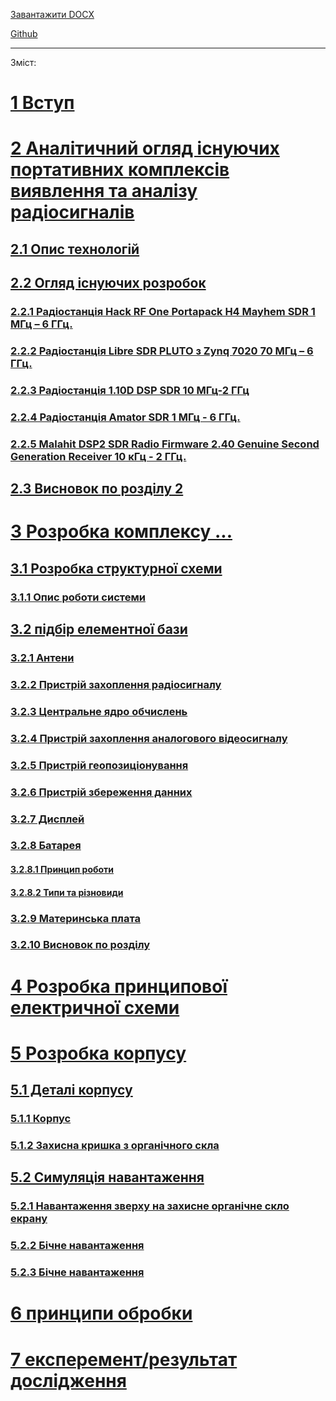 [Завантажити DOCX](https://github.com/Bogd-an/Diplom/raw/refs/heads/main/docs/out/doc_dev.docx)

[Github](https://github.com/Bogd-an/Diplom/blob/main/docs/README.md)

---

Зміст:


 # [1 Вступ][ref1]

 # [2 Аналітичний огляд  існуючих портативних комплексів виявлення та аналізу радіосигналів][ref2]

 ## [2.1 Опис технологій][ref3]

 ## [2.2 Огляд існуючих розробок][ref4]

  ### [2.2.1 Радіостанція Hack RF One Portapack H4 Mayhem SDR 1 МГц – 6 ГГц.][ref5]

  ### [2.2.2 Радіостанція Libre SDR PLUTO з Zynq 7020 70 МГц – 6 ГГц.][ref6]

  ### [2.2.3 Радіостанція 1.10D DSP SDR 10 МГц-2 ГГц][ref7]

  ### [2.2.4 Радіостанція Amator SDR  1 МГц - 6 ГГц.][ref8]

  ### [2.2.5 Malahit DSP2 SDR Radio Firmware 2.40 Genuine Second Generation Receiver 10 кГц - 2 ГГц.][ref9]

 ## [2.3 Висновок по розділу 2][ref10]

 # [3 Розробка комплексу ...][ref11]

 ## [3.1 Розробка структурної схеми][ref12]

  ### [3.1.1 Опис роботи системи][ref13]

 ## [3.2 підбір елементної бази][ref14]

  ### [3.2.1 Антени][ref15]

  ### [3.2.2 Пристрій захоплення радіосигналу][ref16]

  ### [3.2.3 Центральне ядро обчислень][ref17]

  ### [3.2.4 Пристрій захоплення аналогового відеосигналу][ref18]

  ### [3.2.5 Пристрій геопозиціонування][ref19]

  ### [3.2.6 Пристрій збереження данних][ref20]

  ### [3.2.7 Дисплей][ref21]

  ### [3.2.8 Батарея][ref22]

   #### [3.2.8.1 Принцип роботи][ref23]

   #### [3.2.8.2 Типи та різновиди][ref24]

  ### [3.2.9 Материнська плата][ref25]

  ### [3.2.10 Висновок по розділу][ref26]

 # [4 Розробка принципової електричної схеми][ref27]

 # [5 Розробка корпусу][ref28]

 ## [5.1 Деталі корпусу][ref29]

  ### [5.1.1 Корпус][ref30]

  ### [5.1.2 Захисна кришка з органічного скла][ref31]

 ## [5.2 Симуляція навантаження][ref32]

  ### [5.2.1 Навантаження зверху на захисне органічне скло екрану][ref33]

  ### [5.2.2 Бічне навантаження][ref34]

  ### [5.2.3 Бічне навантаження][ref35]

 # [6 принципи обробки][ref36]

 # [7 експеремент/результат дослідження][ref37]

<!-- Links -->
[ref1]: ch1.md#вступ
[ref2]: ch2.md#аналітичний-огляд--існуючих-портативних-комплексів-виявлення-та-аналізу-радіосигналів
[ref3]: ch2.md#опис-технологій
[ref4]: ch2.md#огляд-існуючих-розробок
[ref5]: ch2.md#радіостанція-hack-rf-one-portapack-h4-mayhem-sdr-1-мгц-–-6-ггц.
[ref6]: ch2.md#радіостанція-libre-sdr-pluto-з-zynq-7020-70-мгц-–-6-ггц.
[ref7]: ch2.md#радіостанція-1.10d-dsp-sdr-10-мгц-2-ггц
[ref8]: ch2.md#радіостанція-amator-sdr--1-мгц---6-ггц.
[ref9]: ch2.md#malahit-dsp2-sdr-radio-firmware-2.40-genuine-second-generation-receiver-10-кгц---2-ггц.
[ref10]: ch2.md#висновок-по-розділу-2
[ref11]: ch3.1.md#розробка-комплексу-...
[ref12]: ch3.1.md#розробка-структурної-схеми
[ref13]: ch3.1.md#опис-роботи-системи
[ref14]: ch3.2.md#підбір-елементної-бази
[ref15]: ch3.2.md#антени
[ref16]: ch3.2.md#пристрій-захоплення-радіосигналу
[ref17]: ch3.2.md#центральне-ядро-обчислень
[ref18]: ch3.2.md#пристрій-захоплення-аналогового-відеосигналу
[ref19]: ch3.2.md#пристрій-геопозиціонування
[ref20]: ch3.2.md#пристрій-збереження-данних
[ref21]: ch3.2.md#дисплей
[ref22]: ch3.2.md#батарея
[ref23]: ch3.2.md#принцип-роботи
[ref24]: ch3.2.md#типи-та-різновиди
[ref25]: ch3.2.md#материнська-плата
[ref26]: ch3.2.md#висновок-по-розділу
[ref27]: ch3.3.md#розробка-принципової-електричної-схеми
[ref28]: ch3.4.md#розробка-корпусу
[ref29]: ch3.4.md#деталі-корпусу
[ref30]: ch3.4.md#корпус
[ref31]: ch3.4.md#захисна-кришка-з-органічного-скла
[ref32]: ch3.4.md#симуляція-навантаження
[ref33]: ch3.4.md#навантаження-зверху-на-захисне-органічне-скло-екрану
[ref34]: ch3.4.md#бічне-навантаження
[ref35]: ch3.4.md#бічне-навантаження
[ref36]: ch4.md#принципи-обробки
[ref37]: ch5.md#експеремент/результат-дослідження
